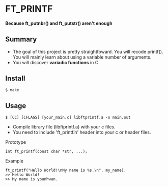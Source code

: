 # FT_PRINTF
#### Because ft_putnbr() and ft_putstr() aren't enough
## Summary
+ The goal of this project is pretty straightfoward. You will recode printf(). You will mainly learn about using a variable number of arguments.
+ You will discover **variadic functions** in C.

## Install
	$ make

## Usage
	$ [CC] [CFLAGS] [your_main.c] libftprintf.a -o main.out
+ Compile library file (libftprintf.a) with your c files.
+ You need to include 'ft_printf.h' header into your c or header files.

Prototype
```
int ft_printf(const char *str, ...);
```

Example
```
ft_printf("Hello World!\nMy name is %s.\n", my_name);
>> Hello World!
>> My name is younhwan.
```
